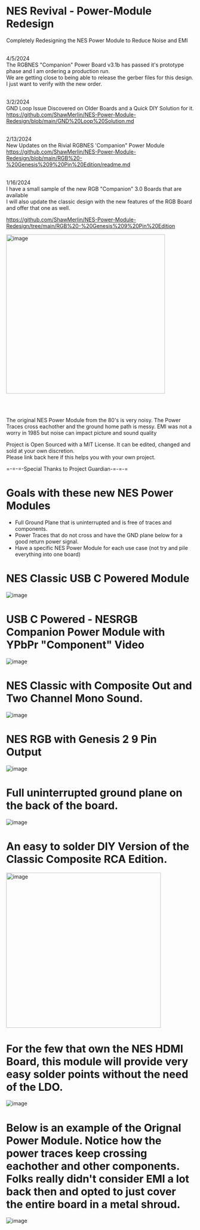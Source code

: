 # NES Revival - Power-Module Redesign
Completely Redesigning the NES Power Module to Reduce Noise and EMI <br>
 <br>

4/5/2024 <br>
The RGBNES "Companion" Power Board v3.1b has passed it's prototype phase and I am ordering a production run. <br>
We are getting close to being able to release the gerber files for this design.  I just want to verify with the new order. <br> <br>

3/2/2024  <br>
GND Loop Issue Discovered on Older Boards and a Quick DIY Solution for it. <br>
https://github.com/ShawMerlin/NES-Power-Module-Redesign/blob/main/GND%20Loop%20Solution.md <br> <br>

2/13/2024 <br>
New Updates on the Rivial RGBNES 'Companion" Power Module <br>
https://github.com/ShawMerlin/NES-Power-Module-Redesign/blob/main/RGB%20-%20Genesis%209%20Pin%20Edition/readme.md <br> <br>

1/16/2024  <br>
I have a small sample of the new RGB "Companion" 3.0 Boards that are available  <br>
I will also update the classic design with the new features of the RGB Board and offer that one as well. <br>

https://github.com/ShawMerlin/NES-Power-Module-Redesign/tree/main/RGB%20-%20Genesis%209%20Pin%20Edition  <br>

<img width="425" alt="image" src="https://github.com/ShawMerlin/NES-Power-Module-Redesign/assets/70423454/af423b35-70f9-44ad-add4-83424039629f">

<br> <br>

The original NES Power Module from the 80's is very noisy.  The Power Traces cross eachother and the ground home path is messy.
EMI was not a worry in 1985 but noise can impact picture and sound quality

Project is Open Sourced with a MIT License. It can be edited, changed and sold at your own discretion.  
Please link back here if this helps you with your own project.

=-=-=-Special Thanks to Project Guardian-=-=-=

# Goals with these new NES Power Modules
- Full Ground Plane that is uninterrupted and is free of traces and components.
- Power Traces that do not cross and have the GND plane below for a good return power signal.
- Have a specific NES Power Module for each use case (not try and pile everything into one board)

# NES Classic USB C Powered Module
![image](https://user-images.githubusercontent.com/70423454/218329070-949a418e-abe6-4502-98c1-52825bb83cc2.png)

# USB C Powered - NESRGB Companion Power Module with YPbPr "Component" Video
![image](https://user-images.githubusercontent.com/70423454/222496031-472e9dfb-1a86-4818-8382-9c7ba2a242c9.png)

# NES Classic with Composite Out and Two Channel Mono Sound.
![image](https://user-images.githubusercontent.com/70423454/222495383-a3cf528f-f45c-4dce-8eab-32bfaa3d9db7.png)

# NES RGB with Genesis 2 9 Pin Output
![image](https://user-images.githubusercontent.com/70423454/222492542-76702977-732b-44fb-bf1c-827be4a234ed.png)

# Full uninterrupted ground plane on the back of the board.
![image](https://user-images.githubusercontent.com/70423454/179363800-cb818a45-c4a4-4a72-b937-716b4586f864.png)


# An easy to solder DIY Version of the Classic Composite RCA Edition.
<img width="414" alt="image" src="https://github.com/ShawMerlin/NES-Power-Module-Redesign/assets/70423454/4148b3db-3798-4ebb-8128-533798df1b0b">


# For the few that own the NES HDMI Board, this module will provide very easy solder points without the need of the LDO.
![image](https://user-images.githubusercontent.com/70423454/185999783-296dcafc-dfe5-4f3a-911b-82fa9e63dd2f.png)


# Below is an example of the Orignal Power Module.  Notice how the power traces keep crossing eachother and other components. Folks really didn't consider EMI a lot back then and opted to just cover the entire board in a metal shroud.

![image](https://user-images.githubusercontent.com/70423454/189474492-a8b75d50-ffc9-4e5b-844f-7f16a31056be.png)



